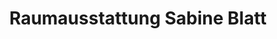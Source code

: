 ---
title: "Raumausstattung Sabine Blatt"
url: /boennigheim/raumausstattung-sabine-blatt/
shop: Raumausstattung
---
